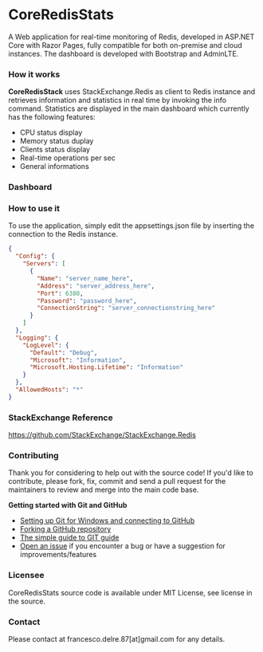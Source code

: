 # CoreRedisStats
A Web application for real-time monitoring of Redis, developed in ASP.NET Core with Razor Pages, fully compatible for both on-premise and cloud instances. The dashboard is developed with Bootstrap and AdminLTE.

### How it works
**CoreRedisStack** uses StackExchange.Redis as client to Redis instance and retrieves information and statistics in real time by invoking the info command. Statistics are displayed in the main dashboard which currently has the following features:
- CPU status display
- Memory status duplay
- Clients status display
- Real-time operations per sec
- General informations

### Dashboard

### How to use it
To use the application, simply edit the appsettings.json file by inserting the connection to the Redis instance.

```json
{
  "Config": {
    "Servers": [
      {
        "Name": "server_name_here",
        "Address": "server_address_here",
        "Port": 6380,
        "Password": "password_here",
        "ConnectionString": "server_connectionstring_here"
      }
    ]
  }, 
  "Logging": {
    "LogLevel": {
      "Default": "Debug",
      "Microsoft": "Information",
      "Microsoft.Hosting.Lifetime": "Information"
    }
  },
  "AllowedHosts": "*"
}
```

### StackExchange Reference
https://github.com/StackExchange/StackExchange.Redis

### Contributing
Thank you for considering to help out with the source code!
If you'd like to contribute, please fork, fix, commit and send a pull request for the maintainers to review and merge into the main code base.

**Getting started with Git and GitHub**

 * [Setting up Git for Windows and connecting to GitHub](http://help.github.com/win-set-up-git/)
 * [Forking a GitHub repository](http://help.github.com/fork-a-repo/)
 * [The simple guide to GIT guide](http://rogerdudler.github.com/git-guide/)
 * [Open an issue](https://github.com/engineering87/CoreRedisStats/issues) if you encounter a bug or have a suggestion for improvements/features

### Licensee
CoreRedisStats source code is available under MIT License, see license in the source.

### Contact
Please contact at francesco.delre.87[at]gmail.com for any details.
